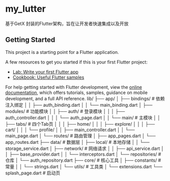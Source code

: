 # my_lutter

基于GetX 封装的Flutter架构，旨在让开发者快速集成以及开放

## Getting Started

This project is a starting point for a Flutter application.

A few resources to get you started if this is your first Flutter project:

- [Lab: Write your first Flutter app](https://docs.flutter.dev/get-started/codelab)
- [Cookbook: Useful Flutter samples](https://docs.flutter.dev/cookbook)

For help getting started with Flutter development, view the
[online documentation](https://docs.flutter.dev/), which offers tutorials,
samples, guidance on mobile development, and a full API reference.
lib/
├── app/
│   ├── bindings/           # 依赖注入绑定
│   │   ├── auth_binding.dart
│   │   └── main_binding.dart
│   ├── modules/            # 功能模块
│   │   ├── auth/           # 登录模块
│   │   │   ├── auth_controller.dart
│   │   │   └── auth_page.dart
│   │   └── main/           # 主模块
│   │       ├── tabs/       # 四个Tab页
│   │       │   ├── home/
│   │       │   ├── explore/
│   │       │   ├── cart/
│   │       │   └── profile/
│   │       ├── main_controller.dart
│   │       └── main_page.dart
│   └── routes/             # 路由管理
│       ├── app_pages.dart
│       └── app_routes.dart
├── data/                   # 数据层
│   ├── local/              # 本地存储
│   │   └── storage_service.dart
│   ├── network/            # 网络请求
│   │   ├── api_service.dart
│   │   ├── base_provider.dart
│   │   └── interceptors.dart
│   └── repositories/       # 仓库
│       └── auth_repository.dart
├── core/                   # 核心工具
│   ├── constants/          # 常量
│   │   └── strings.dart
│   └── utils/              # 工具类
│       └── extensions.dart
└── splash_page.dart        # 启动页